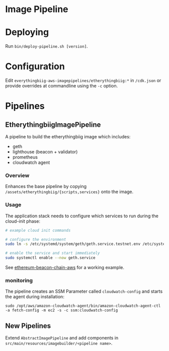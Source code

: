 # Image Pipeline

# Deploying
Run `bin/deploy-pipeline.sh [version]`.

# Configuration
Edit `everythingbiig-aws-imagepipelines/etherythingbiig:*` in `/cdk.json` or provide overrides at commandline using the `-c` option.

# Pipelines

## EtherythingbiigImagePipeline
A pipeline to build the etherythingbiig image which includes:
- geth
- lighthouse (beacon + validator)
- prometheus
- cloudwatch agent

### Overview
Enhances the base pipeline by copying `/assets/etherythingbiig/{scripts,services}` onto the image.

### Usage
The application stack needs to configure which services to run during the cloud-init phase:

```bash
# example cloud init commands

# configure the environment
sudo ln -s /etc/systemd/system/geth/geth.service.testnet.env /etc/systemd/system/geth.service.env

# enable the service and start immediately
sudo systemctl enable --now geth.service
```

See [ethereum-beacon-chain-aws](https://github.com/juliosantos84/ethereum-beacon-chain-aws.git) for a working example.

### monitoring
The pipeline creates an SSM Parameter called `cloudwatch-config` and starts the agent during installation:
```
sudo /opt/aws/amazon-cloudwatch-agent/bin/amazon-cloudwatch-agent-ctl -a fetch-config -m ec2 -s -c ssm:cloudwatch-config
```

## New Pipelines
Extend `AbstractImagePipeline` and add components in `src/main/resources/imagebuilder/<pipeline name>`.